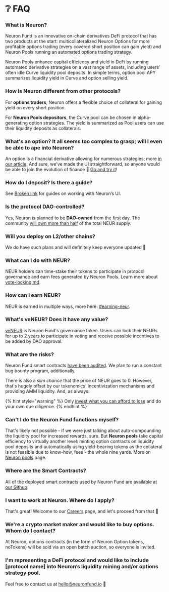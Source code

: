 # ❔ FAQ

### What is Neuron?

Neuron Fund is an innovative on-chain derivatives DeFi protocol that has two products at the start: multicollateralized Neuron Options for more profitable options trading (every covered short position can gain yield) and Neuron Pools running an automated options trading strategy.

Neuron Pools enhance capital efficiency and yield in DeFi by running automated derivative strategies on a vast range of assets, including users’ often idle Curve liquidity pool deposits. In simple terms, option pool APY summarizes liquidity yield in Curve and option selling yield.

### How is Neuron different from other protocols?

For **options traders**, Neuron offers a flexible choice of collateral for gaining yield on every short position.&#x20;

For **Neuron Pools depositors**, the Curve pool can be chosen in alpha-generating option strategies. The yield is summarized as Pool users can use their liquidity deposits as collaterals.

### What's an option? It all seems too complex to grasp; will I even be able to ape into Neuron?

An option is a financial derivative allowing for numerous strategies; more [in our article](https://medium.com/neuron-fund/options-crypto-options-and-neuron-fund-2daadf2ba650). And sure, we've made the UI straightforward, so anyone would be able to join the evolution of finance 🦄 [Go and try it](https://neuronfund.io/app)!

### How do I deposit? Is there a guide?

See [Broken link](broken-reference "mention") for guides on working with Neuron’s UI.

### Is the protocol DAO-controlled?

Yes, Neuron is planned to be **DAO-owned** from the first day. The community [will own more than half](tokenomics/neur.md) of the total NEUR supply.

### Will you deploy on L2/other chains?

We do have such plans and will definitely keep everyone updated 🚀

### What can I do with NEUR?

NEUR holders can time-stake their tokens to participate in protocol governance and earn fees generated by Neuron Pools. Learn more about [vote-locking.md](tokenomics/vote-locking.md "mention").

### How can I earn NEUR?

NEUR is earned in multiple ways, more here: [#earning-neur](how-tos/how-to-get-neur.md#earning-neur "mention").

### What's veNEUR? Does it have any value?

[veNEUR](tokenomics/vote-locking.md) is Neuron Fund's governance token. Users can lock their NEURs for up to 2 years to participate in voting and receive possible incentives to be added by DAO approval.

### What are the risks?

Neuron Fund smart contracts [have been audited](tokenomics/security.md). We plan to run a constant bug bounty program, additionally.

There is also a _slim chance_ that the price of NEUR goes to 0. However, that's hugely offset by our tokenomics' incentivization mechanisms and providing AMM liquidity. And, as always:

{% hint style="warning" %}
Only [invest what you can afford to lose](risk-disclosure.md) and do your own due diligence.
{% endhint %}

### Can't I do the Neuron Fund functions myself?

That's likely not possible - if we were just talking about auto-compounding the liquidity pool for increased rewards, sure. But **Neuron pools** take capital efficiency to virtually another level: minting option contracts on liquidity pool deposits and automatically using yield-bearing tokens as the collateral is not feasible due to know-how, fees - the whole nine yards. More on [Neuron pools](protocol/what-are-neuron-pools/) page.

### Where are the Smart Contracts?

All of the deployed smart contracts used by Neuron Fund are available at [our Github](https://github.com/neuron-fund).

### I want to work at Neuron. Where do I apply?

That's great! Welcome to our [Careers](https://tandelov.notion.site/Neuron-Careers-324fdb29b3a846659c8e3f77932b9c2c) page, and let's proceed from that 👷

### We're a crypto market maker and would like to buy options. Whom do I contact?

At Neuron, options contracts (in the form of Neuron Option tokens, noTokens) will be sold via an open batch auction, so everyone is invited.

### I'm representing a DeFi protocol and would like to include \[protocol name] into Neuron’s liquidity mining and/or options strategy pool.

Feel free to contact us at [hello@neuronfund.io](mailto:hello@neuronfund.io) 🤗
